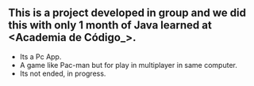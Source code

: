 ## This is a project developed in group and we did this with only 1 month of Java learned at <Academia de Código_>.
* Its a Pc App.
* A game like Pac-man but for play in multiplayer in same computer.
* Its not ended, in progress.
